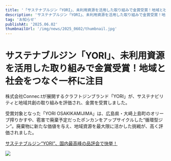 ```yaml
---
title: '「サステナブルジン「YORI」、未利用資源を活用した取り組みで金賞受賞！地域と社会をつなぐ一杯に注目'
description: 'サステナブルジン「YORI」、未利用資源を活用した取り組みで金賞受賞！地域と社会をつなぐ一杯に注目'
tag: 'お知らせ'
publishAt: '2025.06.02'
thumbnailUrl: '/img/news/2025_0602/thumbnail.jpg'
---
```


# サステナブルジン「YORI」、未利用資源を活用した取り組みで金賞受賞！地域と社会をつなぐ一杯に注目

株式会社Connec.tが展開するクラフトジンブランド「YORI」が、サステナビリティと地域共創の取り組みを評価され、金賞を受賞しました。

受賞対象となった「YORI OSAKIKAMIJIMA」は、広島県・大崎上島町のオリーブ搾りかすや、雹害で廃棄予定だったポンカンをアップサイクルした“循環型ジン”。廃棄物に新たな価値を与え、地域資源を最大限に活かした挑戦が、高く評価されました。

[サステナブルジン“YORI”、国内最高峰の品評会で快挙！](https://prtimes.jp/main/html/rd/p/000000011.000125326.html?fbclid=IwZXh0bgNhZW0CMTEAAR4IEHKNOsoIJBJdmsraml6AAbsn6nMjEITudKTwJqzbTED9HeLXabbsnb8fVQ_aem_stgGPQNNaVbs5b9YyhJWVw)

![](/img/news/2025_0602/content.jpg)
